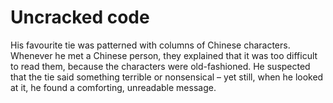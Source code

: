 Uncracked code==============



His favourite tie was patterned with columns of Chinese characters. Whenever he met a Chinese person, they explained that it was too difficult to read them, because the characters were old-fashioned. He suspected that the tie said something terrible or nonsensical – yet still, when he looked at it, he found a comforting, unreadable message.